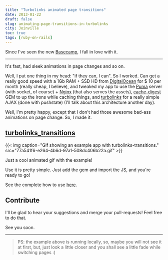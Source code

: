 ```yaml
---
title: "Turbolinks animated page transitions"
date: 2013-01-22
draft: false
slug: animating-page-transitions-in-turbolinks
city: Joinville
toc: true
tags: [ruby-on-rails]
---
```


Since I've seen the new [Basecamp](http://basecamp.com/), I fall in love with it.

---

It's fast, had sleek animations in page changes and so on.

Well, I put one thing in my head: "if they can, I can". So I worked. Can get a really good speed with a 1Gb RAM + SSD HD from [DigitalOcean](http://digitalocean.com/) for $ 10 per month (really cheap, I believe), and tweaked my app to use the [Puma](http://puma.io/) server (with socket, of course) + [Nginx](http://nginx.org/) (that also serves the assets), [cache-digest](https://github.com/rails/cache_digests) GEM to up the irons while caching things, and [turbolinks](https://github.com/rails/turbolinks) for a really simple AJAX (done with pushstate) (I'll talk about this architecture another day).

Well, I'm pretty happy, except that I don't had those awesome bad-ass animations on page change. So, I made it.

## [turbolinks_transitions](https://github.com/caarlos0/turbolinks_transitions)

{{< img caption="Gif showing an example app with turbolinks-transitions." src="77a541f6-e264-4b6d-97a1-508dc406b22a.gif" >}}

Just a cool animated gif with the example!

Use it is pretty simple. Just add the gem and import the JS, and you're ready to go!

See the complete how to use [here](https://github.com/caarlos0/turbolinks_transitions#usage).

## Contribute

I'll be glad to hear your suggestions and merge your pull-requests! Feel free to do that.

See you soon.

---

> PS: the example above is running locally, so, maybe you will not see it at first, but, just look a little closer and you shall see a little fade while switching pages :)
